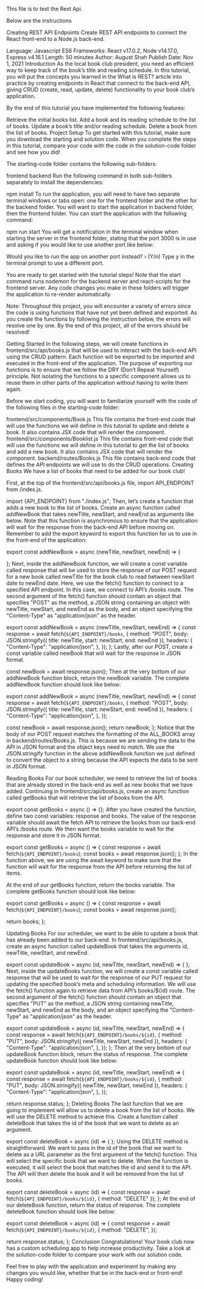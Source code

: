 This file is to test the Rest Api.

Below are the instructions

Creating REST API Endpoints
Create REST API endpoints to connect the React front-end to a Node.js back-end.

Language: Javascript ES6
Frameworks: React v17.0.2, Node v14.17.0, Express v4.16.1
Length: 50 minutes
Author: August Shah
Publish Date: Nov 1, 2021
Introduction
As the local book club president, you need an efficient way to keep track of the book’s title and reading schedule. In this tutorial, you will put the concepts you learned in the What is REST? article into practice by creating endpoints in React that connect to the back-end API, giving CRUD (create, read, update, delete) functionality to your book club’s application.

By the end of this tutorial you have implemented the following features:

Retrieve the initial books list.
Add a book and its reading schedule to the list of books.
Update a book’s title and/or reading schedule.
Delete a book from the list of books.
Project Setup
To get started with this tutorial, make sure you download the starting and solution code. When you complete the steps in this tutorial, compare your code with the code in the solution-code folder and see how you did!

The starting-code folder contains the following sub-folders:

frontend
backend
Run the following command in both sub-folders separately to install the dependencies:

npm install
To run the application, you will need to have two separate terminal windows or tabs open: one for the frontend folder and the other for the backend folder. You will want to start the application in backend folder, then the frontend folder. You can start the application with the following command:

npm run start
You will get a notification in the terminal window when starting the server in the frontend folder, stating that the port 3000 is in use and asking if you would like to use another port like below:

Would you like to run the app on another port instead? › (Y/n)
Type y in the terminal prompt to use a different port.

You are ready to get started with the tutorial steps! Note that the start command runs nodemon for the backend server and react-scripts for the frontend server. Any code changes you make in these folders will trigger the application to re-render automatically.

Note: Throughout this project, you will encounter a variety of errors since the code is using functions that have not yet been defined and exported. As you create the functions by following the instruction below, the errors will resolve one by one. By the end of this project, all of the errors should be resolved!

Getting Started
In the following steps, we will create functions in frontend/src/api/books.js that will be used to interact with the back-end API using the CRUD pattern. Each function will be exported to be imported and executed in the front-end of the application. The purpose of exporting our functions is to ensure that we follow the DRY (Don’t Repeat Yourself) principle. Not isolating the functions to a specific component allows us to reuse them in other parts of the application without having to write them again.

Before we start coding, you will want to familiarize yourself with the code of the following files in the starting-code folder:

frontend/src/components/Book.js
This file contains the front-end code that will use the functions we will define in this tutorial to update and delete a book. It also contains JSX code that will render the <Book> component.
frontend/src/components/Booklist.js
This file contains front-end code that will use the functions we will define in this tutorial to get the list of books and add a new book. It also contains JSX code that will render the <BookSchedule> component.
backend/routes/Books.js
This file contains back-end code that defines the API endpoints we will use to do the CRUD operations.
Creating Books
We have a list of books that need to be added for our book club!

First, at the top of the frontend/src/api/books.js file, import API_ENDPOINT from /index.js.

import {API_ENDPOINT} from "./index.js";
Then, let’s create a function that adds a new book to the list of books. Create an async function called addNewBook that takes newTitle, newStart, and newEnd as arguments like below. Note that this function is asynchronous to ensure that the application will wait for the response from the back-end API before moving on. Remember to add the export keyword to export this function for us to use in the front-end of the application:

export const addNewBook = async (newTitle, newStart, newEnd) => { 
 
};
Next, inside the addNewBook function, we will create a const variable called response that will be used to store the response of our POST request for a new book called newTitle for the book club to read between newStart date to newEnd date. Here, we use the fetch() function to connect to a specified API endpoint. In this case, we connect to API’s /books route. The second argument of the fetch() function should contain an object that specifies "POST" as the method, a JSON string containing an object with newTitle, newStart, and newEnd as the body, and an object specifying the "Content-Type" as "application/json" as the header.

export const addNewBook = async (newTitle, newStart, newEnd) => {
  const response = await fetch(`${API_ENDPOINT}/books`, {
    method: "POST",
    body: JSON.stringify({
      title: newTitle,
      start: newStart,
      end: newEnd
    }),
    headers: {
      "Content-Type": "application/json",
    },
  });
};
Lastly, after our POST, create a const variable called newBook that will wait for the response in JSON format.

const newBook = await response.json();
Then at the very bottom of our addNewBook function block, return the newBook variable. The complete addNewBook function should look like below:

export const addNewBook = async (newTitle, newStart, newEnd) => {
  const response = await fetch(`${API_ENDPOINT}/books`, {
    method: "POST",
    body: JSON.stringify({
      title: newTitle,
      start: newStart,
      end: newEnd
    }),
    headers: {
      "Content-Type": "application/json",
    },
  });
 
  const newBook = await response.json();
  return newBook;
};
Notice that the body of our POST request matches the formatting of the ALL_BOOKS array in backend/routes/Books.js. This is because we are sending the data to the API in JSON format and the object keys need to match. We use the JSON.stringify function in the above addNewBook function we just defined to convert the object to a string because the API expects the data to be sent in JSON format.

Reading Books
For our book scheduler, we need to retrieve the list of books that are already stored in the back-end as well as new books that we have added. Continuing in frontend/src/api/books.js, create an async function called getBooks that will retrieve the list of books from the API.

export const getBooks = async () => {};
After you have created the function, define two const variables: response and books. The value of the response variable should await the fetch API to retrieve the books from our back-end API’s /books route. We then want the books variable to wait for the response and store it in JSON format.

export const getBooks = async () => {
  const response = await fetch(`${API_ENDPOINT}/books`);
  const books = await response.json();
};
In the function above, we are using the await keyword to make sure that the function will wait for the response from the API before returning the list of items.

At the end of our getBooks function, return the books variable. The complete getBooks function should look like below:

export const getBooks = async () => {
  const response = await fetch(`${API_ENDPOINT}/books`);
  const books = await response.json();
 
  return books;
};
 
Updating Books
For our scheduler, we want to be able to update a book that has already been added to our back-end. In frontend/src/api/books.js, create an async function called updateBook that takes the arguments id, newTitle, newStart, and newEnd.

export const updateBook = async (id, newTitle, newStart, newEnd) => {
};
Next, inside the updateBooks function, we will create a const variable called response that will be used to wait for the response of our PUT request for updating the specified book’s meta and scheduling information. We will use the fetch() function again to retrieve data from API’s books/${id} route. The second argument of the fetch() function should contain an object that specifies "PUT" as the method, a JSON string containing newTitle, newStart, and newEnd as the body, and an object specifying the "Content-Type" as "application/json" as the header.

export const updateBook = async (id, newTitle, newStart, newEnd) => {
  const response = await fetch(`${API_ENDPOINT}/books/${id}`, {
    method: "PUT",
    body: JSON.stringify({
      newTitle,
      newStart,
      newEnd
    }),
    headers: {
      "Content-Type": "application/json",
    },
  });
};
Then at the very bottom of our updateBook function block, return the status of response. The complete updateBook function should look like below:

export const updateBook = async (id, newTitle, newStart, newEnd) => {
  const response = await fetch(`${API_ENDPOINT}/books/${id}`, {
    method: "PUT",
    body: JSON.stringify({
      newTitle,
      newStart,
      newEnd
    }),
    headers: {
      "Content-Type": "application/json",
    },
  });
 
  return response.status;
};
Deleting Books
The last function that we are going to implement will allow us to delete a book from the list of books. We will use the DELETE method to achieve this. Create a function called deleteBook that takes the id of the book that we want to delete as an argument.

export const deleteBook = async (id) => {
};
Using the DELETE method is straightforward. We want to pass in the id of the book that we want to delete as a URL parameter as the first argument of the fetch() function. This will select the specific book that we want to delete. When the function is executed, it will select the book that matches the id and send it to the API. The API will then delete the book and it will be removed from the list of books.

export const deleteBook = async (id) => {
  const response = await fetch(`${API_ENDPOINT}/books/${id}`, {
    method: "DELETE"
  });
};
At the end of our deleteBook function, return the status of response. The complete deleteBook function should look like below:

export const deleteBook = async (id) => {
  const response = await fetch(`${API_ENDPOINT}/books/${id}`, {
    method: "DELETE",
  });
 
  return response.status;
};
Conclusion
Congratulations! Your book club now has a custom scheduling app to help increase productivity. Take a look at the solution-code folder to compare your work with our solution code.

Feel free to play with the application and experiment by making any changes you would like, whether that be in the back-end or front-end! Happy coding!